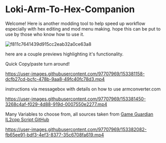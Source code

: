 # Loki-Arm-To-Hex-Companion
Welcome! Here is another modding tool to help speed up workflow especially with hex editing and mod menu making. hope this can be put to use by those who know how to use it. 

![f811c7641439d915cc2eab32a0ce63a8](https://user-images.githubusercontent.com/97707969/153382230-6b0f95e6-b1e5-4b75-ba80-56a9877d1086.png)


here are a couple previews highlighting it's functionality.

Quick Copy/paste turn around!

https://user-images.githubusercontent.com/97707969/153381158-dcfb27cd-bcfc-478b-9aa8-49fc40fc78d3.mp4

instructions via messagebox with details on how to use armconverter.com 

https://user-images.githubusercontent.com/97707969/153381450-3268c4af-f029-4d88-919d-0007550e2277.mp4

Many Variables to choose from, all sources taken from [Game Guardian IL2cpp Script GitHub]( https://github.com/SliceCast/Game-Guardian-Il2cpp-Script-/blob/main/File/Arm%20Hex%20Values
)

https://user-images.githubusercontent.com/97707969/153382082-fb65ee91-bdf3-4ef3-8377-35c6708fa619.mp4






